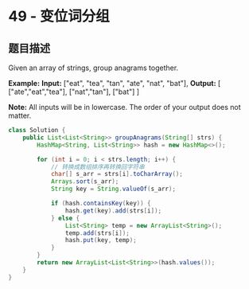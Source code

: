 # 49 - 变位词分组

## 题目描述
Given an array of strings, group anagrams together.

**Example:**
**Input:** ["eat", "tea", "tan", "ate", "nat", "bat"],
**Output:**
[
  ["ate","eat","tea"],
  ["nat","tan"],
  ["bat"]
]

**Note:**
All inputs will be in lowercase.
The order of your output does not matter.


```java
class Solution {
    public List<List<String>> groupAnagrams(String[] strs) {
        HashMap<String, List<String>> hash = new HashMap<>();

        for (int i = 0; i < strs.length; i++) {
            // 转换成数组排序再转换回字符串
            char[] s_arr = strs[i].toCharArray();
            Arrays.sort(s_arr);
            String key = String.valueOf(s_arr);

            if (hash.containsKey(key)) {
                hash.get(key).add(strs[i]);
            } else {
                List<String> temp = new ArrayList<String>();
                temp.add(strs[i]);
                hash.put(key, temp);
            }
        }
        return new ArrayList<List<String>>(hash.values());
    }
}
```